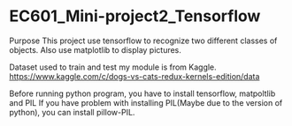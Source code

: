 # EC601_Mini-project2_Tensorflow

Purpose
This project use tensorflow to recognize two different classes of objects.
Also use matplotlib to display pictures.

Dataset used to train and test my module is from Kaggle. 
https://www.kaggle.com/c/dogs-vs-cats-redux-kernels-edition/data

Before running python program, you have to install tensorflow, matpoltlib and PIL
If you have problem with installing PIL(Maybe due to the version of python), you can install pillow-PIL. 

